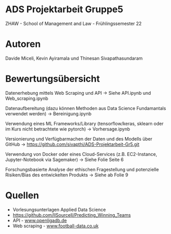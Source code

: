 # ADS Projektarbeit Gruppe5
ZHAW - School of Management and Law - Frühlingssemester 22 


# Autoren
Davide Miceli, Kevin Ayiramala und Thinesan Sivapathasundaram

















# Bewertungsübersicht 
Datenerhebung mittels Web Scraping und  API 
-> Siehe API.ipynb und Web_scraping.ipynb

Datenaufbereitung (dazu können Methoden aus Data Science Fundamantals verwendet werden) 
-> Bereinigung.ipynb

Verwendung eines ML Frameworks/Library (tensorflow/keras, sklearn oder im Kurs nicht betrachtete wie pytorch) 
-> Vorhersage.ipynb

Versionierung und Verfügbarmachen der Daten und des Modells über GitHub 
-> https://github.com/sivapthi/ADS-Projektarbeit-Gr5.git

Verwendung von Docker oder eines Cloud-Services (z.B. EC2-Instance, Jupyter-Notebook via Sagemaker) 
-> Siehe Folie Seite 6

Forschungsbasierte Analyse der ethischen Fragestellung und potenzielle Risiken/Bias des entwickelten Produkts 
-> Siehe ab  Folie 9

# Quellen
- Vorlesungsunterlagen Applied Data Science
- https://github.com/llSourcell/Predicting_Winning_Teams
- API - www.openligadb.de
- Web scraping - www.football-data.co.uk
